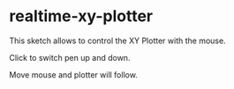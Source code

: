 # realtime-xy-plotter

This sketch allows to control the XY Plotter with the mouse.

Click to switch pen up and down.

Move mouse and plotter will follow. 

